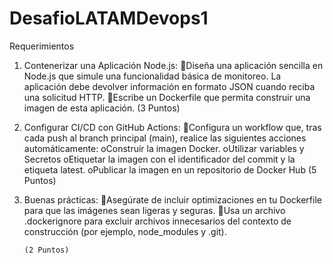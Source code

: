 # DesafioLATAMDevops1
Requerimientos
1. Contenerizar una Aplicación Node.js:
Diseña una aplicación sencilla en Node.js que simule una funcionalidad básica de
monitoreo.   La   aplicación   debe   devolver   información   en   formato   JSON   cuando
reciba una solicitud HTTP.
Escribe un Dockerfile que permita construir una imagen de esta aplicación.
      (3 Puntos)
2. Configurar CI/CD con GitHub Actions:
Configura un workflow que, tras cada push al branch principal (main), realice las
siguientes acciones automáticamente:
oConstruir la imagen Docker.
oUtilizar variables y Secretos
oEtiquetar la imagen con el identificador del commit y la etiqueta latest.
oPublicar la imagen en un repositorio de Docker Hub
       (5 Puntos)
3. Buenas prácticas:
Asegúrate de incluir optimizaciones en tu Dockerfile para que las imágenes sean
ligeras y seguras.
Usa un archivo .dockerignore para excluir archivos innecesarios del contexto de
construcción (por ejemplo, node_modules y .git).
      
       (2 Puntos)
